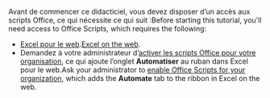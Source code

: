 <span data-ttu-id="823a9-101">Avant de commencer ce didacticiel, vous devez disposer d’un accès aux scripts Office, ce qui nécessite ce qui suit :</span><span class="sxs-lookup"><span data-stu-id="823a9-101">Before starting this tutorial, you'll need access to Office Scripts, which requires the following:</span></span>

- <span data-ttu-id="823a9-102">[Excel pour le web](https://www.office.com/launch/excel).</span><span class="sxs-lookup"><span data-stu-id="823a9-102">[Excel on the web](https://www.office.com/launch/excel).</span></span>
- <span data-ttu-id="823a9-103">Demandez à votre administrateur d’[activer les scripts Office pour votre organisation](https://support.office.com/article/office-scripts-settings-in-m365-19d3c51a-6ca2-40ab-978d-60fa49554dcf), ce qui ajoute l’onglet **Automatiser** au ruban dans Excel pour le web.</span><span class="sxs-lookup"><span data-stu-id="823a9-103">Ask your administrator to [enable Office Scripts for your organization](https://support.office.com/article/office-scripts-settings-in-m365-19d3c51a-6ca2-40ab-978d-60fa49554dcf), which adds the **Automate** tab to the ribbon in Excel on the web.</span></span>